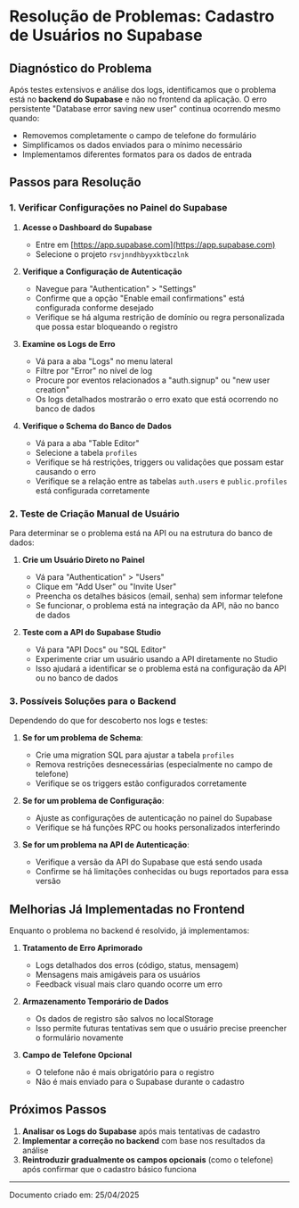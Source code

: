 # Resolução de Problemas: Cadastro de Usuários no Supabase

## Diagnóstico do Problema

Após testes extensivos e análise dos logs, identificamos que o problema está no **backend do Supabase** e não no frontend da aplicação. O erro persistente "Database error saving new user" continua ocorrendo mesmo quando:

- Removemos completamente o campo de telefone do formulário
- Simplificamos os dados enviados para o mínimo necessário
- Implementamos diferentes formatos para os dados de entrada

## Passos para Resolução

### 1. Verificar Configurações no Painel do Supabase

1. **Acesse o Dashboard do Supabase**
   - Entre em [https://app.supabase.com](https://app.supabase.com)
   - Selecione o projeto `rsvjnndhbyyxktbczlnk`

2. **Verifique a Configuração de Autenticação**
   - Navegue para "Authentication" > "Settings"
   - Confirme que a opção "Enable email confirmations" está configurada conforme desejado
   - Verifique se há alguma restrição de domínio ou regra personalizada que possa estar bloqueando o registro

3. **Examine os Logs de Erro**
   - Vá para a aba "Logs" no menu lateral
   - Filtre por "Error" no nível de log
   - Procure por eventos relacionados a "auth.signup" ou "new user creation"
   - Os logs detalhados mostrarão o erro exato que está ocorrendo no banco de dados

4. **Verifique o Schema do Banco de Dados**
   - Vá para a aba "Table Editor"
   - Selecione a tabela `profiles`
   - Verifique se há restrições, triggers ou validações que possam estar causando o erro
   - Verifique se a relação entre as tabelas `auth.users` e `public.profiles` está configurada corretamente

### 2. Teste de Criação Manual de Usuário

Para determinar se o problema está na API ou na estrutura do banco de dados:

1. **Crie um Usuário Direto no Painel**
   - Vá para "Authentication" > "Users"
   - Clique em "Add User" ou "Invite User"
   - Preencha os detalhes básicos (email, senha) sem informar telefone
   - Se funcionar, o problema está na integração da API, não no banco de dados

2. **Teste com a API do Supabase Studio**
   - Vá para "API Docs" ou "SQL Editor" 
   - Experimente criar um usuário usando a API diretamente no Studio
   - Isso ajudará a identificar se o problema está na configuração da API ou no banco de dados

### 3. Possíveis Soluções para o Backend

Dependendo do que for descoberto nos logs e testes:

1. **Se for um problema de Schema**:
   - Crie uma migration SQL para ajustar a tabela `profiles`
   - Remova restrições desnecessárias (especialmente no campo de telefone)
   - Verifique se os triggers estão configurados corretamente

2. **Se for um problema de Configuração**:
   - Ajuste as configurações de autenticação no painel do Supabase
   - Verifique se há funções RPC ou hooks personalizados interferindo

3. **Se for um problema na API de Autenticação**:
   - Verifique a versão da API do Supabase que está sendo usada
   - Confirme se há limitações conhecidas ou bugs reportados para essa versão

## Melhorias Já Implementadas no Frontend

Enquanto o problema no backend é resolvido, já implementamos:

1. **Tratamento de Erro Aprimorado**
   - Logs detalhados dos erros (código, status, mensagem)
   - Mensagens mais amigáveis para os usuários
   - Feedback visual mais claro quando ocorre um erro

2. **Armazenamento Temporário de Dados**
   - Os dados de registro são salvos no localStorage
   - Isso permite futuras tentativas sem que o usuário precise preencher o formulário novamente

3. **Campo de Telefone Opcional**
   - O telefone não é mais obrigatório para o registro
   - Não é mais enviado para o Supabase durante o cadastro

## Próximos Passos

1. **Analisar os Logs do Supabase** após mais tentativas de cadastro
2. **Implementar a correção no backend** com base nos resultados da análise
3. **Reintroduzir gradualmente os campos opcionais** (como o telefone) após confirmar que o cadastro básico funciona

---

Documento criado em: 25/04/2025
